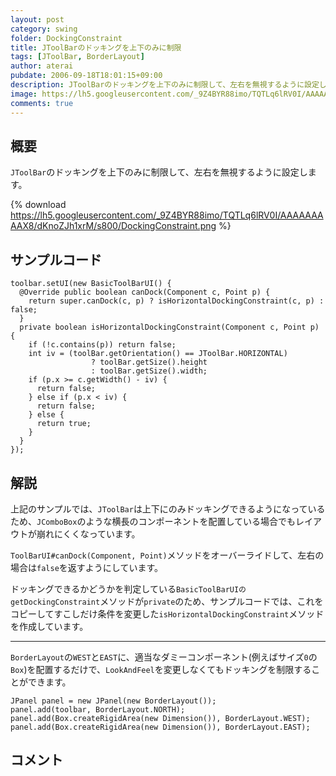 ```yaml
---
layout: post
category: swing
folder: DockingConstraint
title: JToolBarのドッキングを上下のみに制限
tags: [JToolBar, BorderLayout]
author: aterai
pubdate: 2006-09-18T18:01:15+09:00
description: JToolBarのドッキングを上下のみに制限して、左右を無視するように設定します。
image: https://lh5.googleusercontent.com/_9Z4BYR88imo/TQTLq6lRV0I/AAAAAAAAAX8/dKnoZJh1xrM/s800/DockingConstraint.png
comments: true
---
```

## 概要
`JToolBar`のドッキングを上下のみに制限して、左右を無視するように設定します。

{% download https://lh5.googleusercontent.com/_9Z4BYR88imo/TQTLq6lRV0I/AAAAAAAAAX8/dKnoZJh1xrM/s800/DockingConstraint.png %}

## サンプルコード
<pre class="prettyprint"><code>toolbar.setUI(new BasicToolBarUI() {
  @Override public boolean canDock(Component c, Point p) {
    return super.canDock(c, p) ? isHorizontalDockingConstraint(c, p) : false;
  }
  private boolean isHorizontalDockingConstraint(Component c, Point p) {
    if (!c.contains(p)) return false;
    int iv = (toolBar.getOrientation() == JToolBar.HORIZONTAL)
                  ? toolBar.getSize().height
                  : toolBar.getSize().width;
    if (p.x &gt;= c.getWidth() - iv) {
      return false;
    } else if (p.x &lt; iv) {
      return false;
    } else {
      return true;
    }
  }
});
</code></pre>

## 解説
上記のサンプルでは、`JToolBar`は上下にのみドッキングできるようになっているため、`JComboBox`のような横長のコンポーネントを配置している場合でもレイアウトが崩れにくくなっています。

`ToolBarUI#canDock(Component, Point)`メソッドをオーバーライドして、左右の場合は`false`を返すようにしています。

ドッキングできるかどうかを判定している`BasicToolBarUIのgetDockingConstraint`メソッドが`private`のため、サンプルコードでは、これをコピーしてすこしだけ条件を変更した`isHorizontalDockingConstraint`メソッドを作成しています。

- - - -
`BorderLayout`の`WEST`と`EAST`に、適当なダミーコンポーネント(例えばサイズ`0`の`Box`)を配置するだけで、`LookAndFeel`を変更しなくてもドッキングを制限することができます。

<pre class="prettyprint"><code>JPanel panel = new JPanel(new BorderLayout());
panel.add(toolbar, BorderLayout.NORTH);
panel.add(Box.createRigidArea(new Dimension()), BorderLayout.WEST);
panel.add(Box.createRigidArea(new Dimension()), BorderLayout.EAST);
</code></pre>

## コメント
